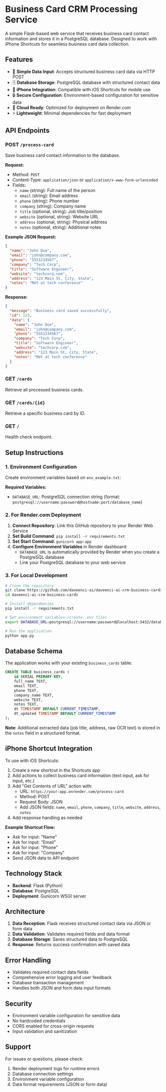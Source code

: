 # Business Card CRM Processing Service

A simple Flask-based web service that receives business card contact information and stores it in a PostgreSQL database. Designed to work with iPhone Shortcuts for seamless business card data collection.

## Features

- 📝 **Simple Data Input**: Accepts structured business card data via HTTP POST
- 🗄️ **Database Storage**: PostgreSQL database with structured contact data
- 📱 **iPhone Integration**: Compatible with iOS Shortcuts for mobile use
- 🔒 **Secure Configuration**: Environment-based configuration for sensitive data
- 🚀 **Cloud Ready**: Optimized for deployment on Render.com
- ⚡ **Lightweight**: Minimal dependencies for fast deployment

## API Endpoints

### POST `/process-card`
Save business card contact information to the database.

**Request:**
- Method: `POST`
- Content-Type: `application/json` or `application/x-www-form-urlencoded`
- Fields:
  - `name` (string): Full name of the person
  - `email` (string): Email address
  - `phone` (string): Phone number
  - `company` (string): Company name
  - `title` (optional, string): Job title/position
  - `website` (optional, string): Website URL
  - `address` (optional, string): Physical address
  - `notes` (optional, string): Additional notes

**Example JSON Request:**
```json
{
  "name": "John Doe",
  "email": "john@company.com",
  "phone": "5551234567",
  "company": "Tech Corp",
  "title": "Software Engineer",
  "website": "techcorp.com",
  "address": "123 Main St, City, State",
  "notes": "Met at tech conference"
}
```

**Response:**
```json
{
  "message": "Business card saved successfully",
  "id": 123,
  "data": {
    "name": "John Doe",
    "email": "john@company.com",
    "phone": "5551234567",
    "company": "Tech Corp",
    "title": "Software Engineer",
    "website": "techcorp.com",
    "address": "123 Main St, City, State",
    "notes": "Met at tech conference"
  }
}
```

### GET `/cards`
Retrieve all processed business cards.

### GET `/cards/{id}`
Retrieve a specific business card by ID.

### GET `/`
Health check endpoint.

## Setup Instructions

### 1. Environment Configuration

Create environment variables based on `env_example.txt`:

**Required Variables:**
- `DATABASE_URL`: PostgreSQL connection string (format: `postgresql://username:password@hostname:port/database_name`)

### 2. For Render.com Deployment

1. **Connect Repository**: Link this GitHub repository to your Render Web Service
2. **Set Build Command**: `pip install -r requirements.txt`
3. **Set Start Command**: `gunicorn app:app`
4. **Configure Environment Variables** in Render dashboard:
   - `DATABASE_URL` is automatically provided by Render when you create a PostgreSQL database
   - Link your PostgreSQL database to your web service

### 3. For Local Development

```bash
# Clone the repository
git clone https://github.com/daveenci-ai/daveenci-ai-crm-business-cards.git
cd daveenci-ai-crm-business-cards

# Install dependencies
pip install -r requirements.txt

# Set environment variables (create .env file)
export DATABASE_URL=postgresql://username:password@localhost:5432/database_name

# Run the application
python app.py
```

## Database Schema

The application works with your existing `business_cards` table:

```sql
CREATE TABLE business_cards (
    id SERIAL PRIMARY KEY,
    full_name TEXT,
    email TEXT,
    phone TEXT,
    company_name TEXT,
    website TEXT,
    notes TEXT,
    dt TIMESTAMP DEFAULT CURRENT_TIMESTAMP,
    dt_updated TIMESTAMP DEFAULT CURRENT_TIMESTAMP
);
```

**Note**: Additional extracted data (job title, address, raw OCR text) is stored in the `notes` field in a structured format.

## iPhone Shortcut Integration

To use with iOS Shortcuts:

1. Create a new shortcut in the Shortcuts app
2. Add actions to collect business card information (text input, ask for input, etc.)
3. Add "Get Contents of URL" action with:
   - URL: `https://your-app.onrender.com/process-card`
   - Method: POST
   - Request Body: JSON
   - Add JSON fields: `name`, `email`, `phone`, `company`, `title`, `website`, `address`, `notes`
4. Add response handling as needed

**Example Shortcut Flow:**
- Ask for input: "Name"
- Ask for input: "Email" 
- Ask for input: "Phone"
- Ask for input: "Company"
- Send JSON data to API endpoint

## Technology Stack

- **Backend**: Flask (Python)
- **Database**: PostgreSQL
- **Deployment**: Gunicorn WSGI server

## Architecture

1. **Data Reception**: Flask receives structured contact data via JSON or form data
2. **Data Validation**: Validates required fields and data format
3. **Database Storage**: Saves structured data to PostgreSQL
4. **Response**: Returns success confirmation with saved data

## Error Handling

- Validates required contact data fields
- Comprehensive error logging and user feedback
- Database transaction management
- Handles both JSON and form data input formats

## Security

- Environment variable configuration for sensitive data
- No hardcoded credentials
- CORS enabled for cross-origin requests
- Input validation and sanitization

## Support

For issues or questions, please check:
1. Render deployment logs for runtime errors
2. Database connection settings
3. Environment variable configuration
4. Data format requirements (JSON or form data)
